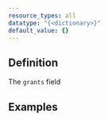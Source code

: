 ```yaml
---
resource_types: all
datatype: "{<dictionary>}"
default_value: {}
---
```





## Definition
The `grants` field



## Examples

